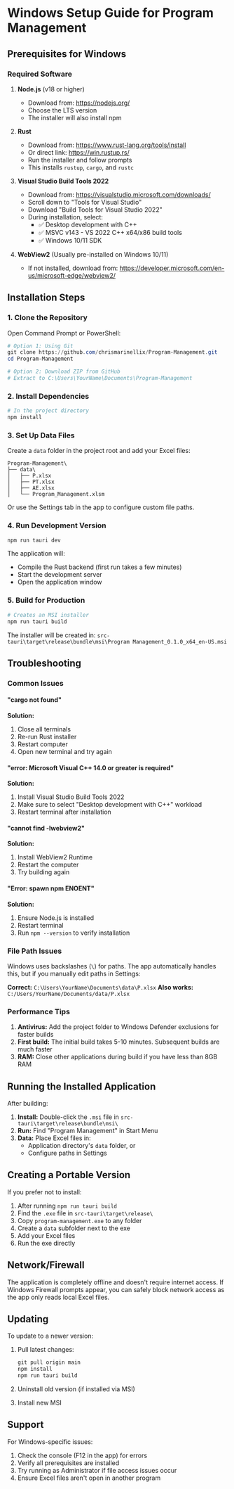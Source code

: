 # Windows Setup Guide for Program Management

## Prerequisites for Windows

### Required Software

1. **Node.js** (v18 or higher)
   - Download from: https://nodejs.org/
   - Choose the LTS version
   - The installer will also install npm

2. **Rust**
   - Download from: https://www.rust-lang.org/tools/install
   - Or direct link: https://win.rustup.rs/
   - Run the installer and follow prompts
   - This installs `rustup`, `cargo`, and `rustc`

3. **Visual Studio Build Tools 2022**
   - Download from: https://visualstudio.microsoft.com/downloads/
   - Scroll down to "Tools for Visual Studio"
   - Download "Build Tools for Visual Studio 2022"
   - During installation, select:
     - ✅ Desktop development with C++
     - ✅ MSVC v143 - VS 2022 C++ x64/x86 build tools
     - ✅ Windows 10/11 SDK

4. **WebView2** (Usually pre-installed on Windows 10/11)
   - If not installed, download from: https://developer.microsoft.com/en-us/microsoft-edge/webview2/

## Installation Steps

### 1. Clone the Repository

Open Command Prompt or PowerShell:

```powershell
# Option 1: Using Git
git clone https://github.com/chrismarinellix/Program-Management.git
cd Program-Management

# Option 2: Download ZIP from GitHub
# Extract to C:\Users\YourName\Documents\Program-Management
```

### 2. Install Dependencies

```powershell
# In the project directory
npm install
```

### 3. Set Up Data Files

Create a `data` folder in the project root and add your Excel files:

```
Program-Management\
├── data\
│   ├── P.xlsx
│   ├── PT.xlsx
│   ├── AE.xlsx
│   └── Program_Management.xlsm
```

Or use the Settings tab in the app to configure custom file paths.

### 4. Run Development Version

```powershell
npm run tauri dev
```

The application will:
- Compile the Rust backend (first run takes a few minutes)
- Start the development server
- Open the application window

### 5. Build for Production

```powershell
# Creates an MSI installer
npm run tauri build
```

The installer will be created in:
`src-tauri\target\release\bundle\msi\Program Management_0.1.0_x64_en-US.msi`

## Troubleshooting

### Common Issues

#### "cargo not found"
**Solution:**
1. Close all terminals
2. Re-run Rust installer
3. Restart computer
4. Open new terminal and try again

#### "error: Microsoft Visual C++ 14.0 or greater is required"
**Solution:**
1. Install Visual Studio Build Tools 2022
2. Make sure to select "Desktop development with C++" workload
3. Restart terminal after installation

#### "cannot find -lwebview2"
**Solution:**
1. Install WebView2 Runtime
2. Restart the computer
3. Try building again

#### "Error: spawn npm ENOENT"
**Solution:**
1. Ensure Node.js is installed
2. Restart terminal
3. Run `npm --version` to verify installation

### File Path Issues

Windows uses backslashes (`\`) for paths. The app automatically handles this, but if you manually edit paths in Settings:

**Correct:** `C:\Users\YourName\Documents\data\P.xlsx`
**Also works:** `C:/Users/YourName/Documents/data/P.xlsx`

### Performance Tips

1. **Antivirus:** Add the project folder to Windows Defender exclusions for faster builds
2. **First build:** The initial build takes 5-10 minutes. Subsequent builds are much faster
3. **RAM:** Close other applications during build if you have less than 8GB RAM

## Running the Installed Application

After building:

1. **Install:** Double-click the `.msi` file in `src-tauri\target\release\bundle\msi\`
2. **Run:** Find "Program Management" in Start Menu
3. **Data:** Place Excel files in:
   - Application directory's `data` folder, or
   - Configure paths in Settings

## Creating a Portable Version

If you prefer not to install:

1. After running `npm run tauri build`
2. Find the `.exe` file in `src-tauri\target\release\`
3. Copy `program-management.exe` to any folder
4. Create a `data` subfolder next to the exe
5. Add your Excel files
6. Run the exe directly

## Network/Firewall

The application is completely offline and doesn't require internet access. If Windows Firewall prompts appear, you can safely block network access as the app only reads local Excel files.

## Updating

To update to a newer version:

1. Pull latest changes:
   ```powershell
   git pull origin main
   npm install
   npm run tauri build
   ```

2. Uninstall old version (if installed via MSI)
3. Install new MSI

## Support

For Windows-specific issues:
1. Check the console (F12 in the app) for errors
2. Verify all prerequisites are installed
3. Try running as Administrator if file access issues occur
4. Ensure Excel files aren't open in another program